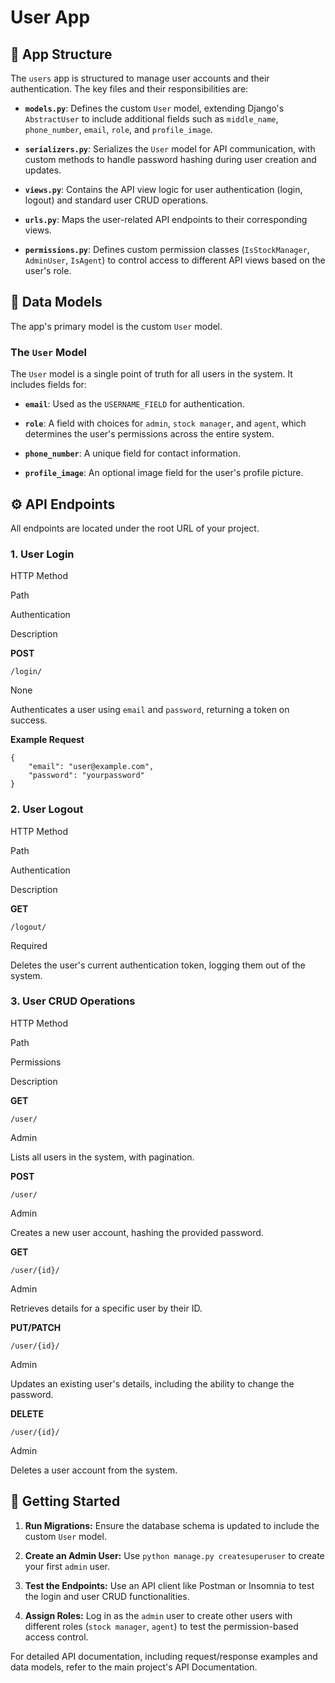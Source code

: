 # **User App**


## 📁 App Structure

The `users` app is structured to manage user accounts and their authentication. The key files and their responsibilities are:

-   **`models.py`**: Defines the custom `User` model, extending Django's `AbstractUser` to include additional fields such as `middle_name`, `phone_number`, `email`, `role`, and `profile_image`.
    
-   **`serializers.py`**: Serializes the `User` model for API communication, with custom methods to handle password hashing during user creation and updates.
    
-   **`views.py`**: Contains the API view logic for user authentication (login, logout) and standard user CRUD operations.
    
-   **`urls.py`**: Maps the user-related API endpoints to their corresponding views.
    
-   **`permissions.py`**: Defines custom permission classes (`IsStockManager`, `AdminUser`, `IsAgent`) to control access to different API views based on the user's role.
    

## 👥 Data Models

The app's primary model is the custom `User` model.

### The `User` Model

The `User` model is a single point of truth for all users in the system. It includes fields for:

-   **`email`**: Used as the `USERNAME_FIELD` for authentication.
    
-   **`role`**: A field with choices for `admin`, `stock manager`, and `agent`, which determines the user's permissions across the entire system.
    
-   **`phone_number`**: A unique field for contact information.
    
-   **`profile_image`**: An optional image field for the user's profile picture.
    

## ⚙️ API Endpoints

All endpoints are located under the root URL of your project.

### 1. User Login

HTTP Method

Path

Authentication

Description

**POST**

`/login/`

None

Authenticates a user using `email` and `password`, returning a token on success.

**Example Request**

```
{
    "email": "user@example.com",
    "password": "yourpassword"
}

```

### 2. User Logout

HTTP Method

Path

Authentication

Description

**GET**

`/logout/`

Required

Deletes the user's current authentication token, logging them out of the system.

### 3. User CRUD Operations

HTTP Method

Path

Permissions

Description

**GET**

`/user/`

Admin

Lists all users in the system, with pagination.

**POST**

`/user/`

Admin

Creates a new user account, hashing the provided password.

**GET**

`/user/{id}/`

Admin

Retrieves details for a specific user by their ID.

**PUT/PATCH**

`/user/{id}/`

Admin

Updates an existing user's details, including the ability to change the password.

**DELETE**

`/user/{id}/`

Admin

Deletes a user account from the system.

## 🚀 Getting Started

1.  **Run Migrations:** Ensure the database schema is updated to include the custom `User` model.
    
2.  **Create an Admin User:** Use `python manage.py createsuperuser` to create your first `admin` user.
    
3.  **Test the Endpoints:** Use an API client like Postman or Insomnia to test the login and user CRUD functionalities.
    
4.  **Assign Roles:** Log in as the `admin` user to create other users with different roles (`stock manager`, `agent`) to test the permission-based access control.
    

For detailed API documentation, including request/response examples and data models, refer to the main project's API Documentation.
